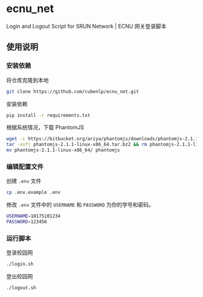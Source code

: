 # ecnu_net
Login and Logout Script for SRUN Network | ECNU 网关登录脚本

## 使用说明

### 安装依赖
将仓库克隆到本地

```bash
git clone https://github.com/cubenlp/ecnu_net.git
```

安装依赖

```bash
pip install -r requirements.txt
```

根据系统情况，下载 PhantomJS

```bash
wget -c https://bitbucket.org/ariya/phantomjs/downloads/phantomjs-2.1.1-linux-x86_64.tar.bz2
tar -xvfj phantomjs-2.1.1-linux-x86_64.tar.bz2 && rm phantomjs-2.1.1-linux-x86_64.tar.bz2
mv phantomjs-2.1.1-linux-x86_64/ phantomjs
```

### 编辑配置文件
创建 `.env` 文件

```bash
cp .env.example .env
```

修改 `.env` 文件中的 `USERNAME` 和 `PASSWORD` 为你的学号和密码。

```bash
USERNAME=10175101234
PASSWORD=123456
```

### 运行脚本

登录校园网
```bash
./login.sh
```

登出校园网
```bash
./logout.sh
```